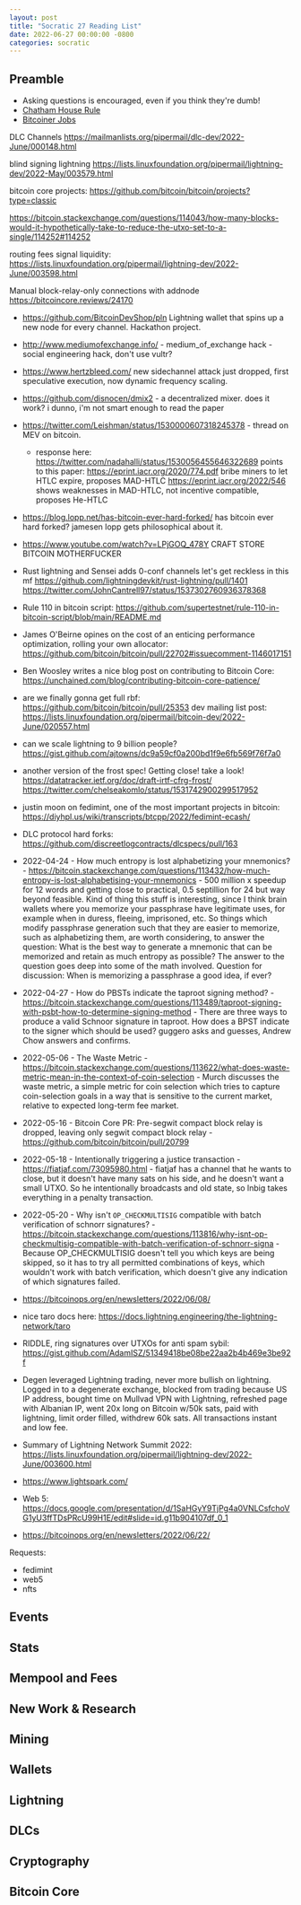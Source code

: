 ```yaml
---
layout: post
title: "Socratic 27 Reading List"
date: 2022-06-27 00:00:00 -0800
categories: socratic
---
```


## Preamble
- Asking questions is encouraged, even if you think they're dumb!
- [Chatham House Rule](https://www.chathamhouse.org/about-us/chatham-house-rule)
- [Bitcoiner Jobs](https://bitcoinerjobs.com/#!/index.html)

DLC Channels
https://mailmanlists.org/pipermail/dlc-dev/2022-June/000148.html

blind signing lightning
https://lists.linuxfoundation.org/pipermail/lightning-dev/2022-May/003579.html

bitcoin core projects:
https://github.com/bitcoin/bitcoin/projects?type=classic

https://bitcoin.stackexchange.com/questions/114043/how-many-blocks-would-it-hypothetically-take-to-reduce-the-utxo-set-to-a-single/114252#114252

routing fees signal liquidity:
https://lists.linuxfoundation.org/pipermail/lightning-dev/2022-June/003598.html

Manual block-relay-only connections with addnode
https://bitcoincore.reviews/24170

- https://github.com/BitcoinDevShop/pln Lightning wallet that spins up a new node for every channel. Hackathon project.

- http://www.mediumofexchange.info/ - medium_of_exchange hack - social engineering hack, don't use vultr?

- https://www.hertzbleed.com/ new sidechannel attack just dropped, first speculative execution, now dynamic frequency scaling.

- https://github.com/disnocen/dmix2 - a decentralized mixer. does it work? i dunno, i'm not smart enough to read the paper

- https://twitter.com/Leishman/status/1530000607318245378 - thread on MEV on bitcoin.
  - response here: https://twitter.com/nadahalli/status/1530056455646322689
    points to this paper:
    https://eprint.iacr.org/2020/774.pdf
    bribe miners to let HTLC expire, proposes MAD-HTLC
    https://eprint.iacr.org/2022/546
    shows weaknesses in MAD-HTLC, not incentive compatible, proposes He-HTLC

- https://blog.lopp.net/has-bitcoin-ever-hard-forked/ has bitcoin ever hard forked? jamesen lopp gets philosophical about it.

- https://www.youtube.com/watch?v=LPjGOQ_478Y CRAFT STORE BITCOIN MOTHERFUCKER

- Rust lightning and Sensei adds 0-conf channels let's get reckless in this mf https://github.com/lightningdevkit/rust-lightning/pull/1401
https://twitter.com/JohnCantrell97/status/1537302760936378368

- Rule 110 in bitcoin script: https://github.com/supertestnet/rule-110-in-bitcoin-script/blob/main/README.md

- James O'Beirne opines on the cost of an enticing performance optimization, rolling your own allocator: https://github.com/bitcoin/bitcoin/pull/22702#issuecomment-1146017151


- Ben Woosley writes a nice blog post on contributing to Bitcoin Core: https://unchained.com/blog/contributing-bitcoin-core-patience/


- are we finally gonna get full rbf: https://github.com/bitcoin/bitcoin/pull/25353
  dev mailing list post: https://lists.linuxfoundation.org/pipermail/bitcoin-dev/2022-June/020557.html

- can we scale lightning to 9 billion people? https://gist.github.com/ajtowns/dc9a59cf0a200bd1f9e6fb569f76f7a0

- another version of the frost spec! Getting close! take a look! https://datatracker.ietf.org/doc/draft-irtf-cfrg-frost/
  https://twitter.com/chelseakomlo/status/1531742900299517952


- justin moon on fedimint, one of the most important projects in bitcoin:
  https://diyhpl.us/wiki/transcripts/btcpp/2022/fedimint-ecash/

- DLC protocol hard forks: https://github.com/discreetlogcontracts/dlcspecs/pull/163

- 2022-04-24 - How much entropy is lost alphabetizing your mnemonics? - https://bitcoin.stackexchange.com/questions/113432/how-much-entropy-is-lost-alphabetising-your-mnemonics - 500 million x speedup for 12 words and getting close to practical, 0.5 septillion for 24 but way beyond feasible. Kind of thing this stuff is interesting, since I think brain wallets where you memorize your passphrase have legitimate uses, for example when in duress, fleeing, imprisoned, etc. So things which modify passphrase generation such that they are easier to memorize, such as alphabetizing them, are worth considering, to answer the question: What is the best way to generate a mnemonic that can be memorized and retain as much entropy as possible? The answer to the question goes deep into some of the math involved. Question for discussion: When is memorizing a passphrase a good idea, if ever?

- 2022-04-27 - How do PBSTs indicate the taproot signing method? - https://bitcoin.stackexchange.com/questions/113489/taproot-signing-with-psbt-how-to-determine-signing-method - There are three ways to produce a valid Schnoor signature in taproot. How does a BPST indicate to the signer which should be used? guggero asks and guesses, Andrew Chow answers and confirms.

- 2022-05-06 - The Waste Metric - https://bitcoin.stackexchange.com/questions/113622/what-does-waste-metric-mean-in-the-context-of-coin-selection - Murch discusses the waste metric, a simple metric for coin selection which tries to capture coin-selection goals in a way that is sensitive to the current market, relative to expected long-term fee market.

- 2022-05-16 - Bitcoin Core PR: Pre-segwit compact block relay is dropped, leaving only segwit compact block relay - https://github.com/bitcoin/bitcoin/pull/20799

- 2022-05-18 - Intentionally triggering a justice transaction - https://fiatjaf.com/73095980.html - fiatjaf has a channel that he wants to close, but it doesn't have many sats on his side, and he doesn't want a small UTXO. So he intentionally broadcasts and old state, so lnbig takes everything in a penalty transaction.

- 2022-05-20 - Why isn't `OP_CHECKMULTISIG` compatible with batch verification of schnorr signatures? - https://bitcoin.stackexchange.com/questions/113816/why-isnt-op-checkmultisig-compatible-with-batch-verification-of-schnorr-signa - Because OP_CHECKMULTISIG doesn't tell you which keys are being skipped, so it has to try all permitted combinations of keys, which wouldn't work with batch verification, which doesn't give any indication of which signatures failed.

- https://bitcoinops.org/en/newsletters/2022/06/08/

- nice taro docs here: https://docs.lightning.engineering/the-lightning-network/taro

- RIDDLE, ring signatures over UTXOs for anti spam sybil: https://gist.github.com/AdamISZ/51349418be08be22aa2b4b469e3be92f

- Degen leveraged Lightning trading, never more bullish on lightning. Logged in to a degenerate exchange, blocked from trading because US IP address, bought time on Mullvad VPN with Lightning, refreshed page with Albanian IP, went 20x long on Bitcoin w/50k sats, paid with lightning, limit order filled, withdrew 60k sats. All transactions instant and low fee.

- Summary of Lightning Network Summit 2022: https://lists.linuxfoundation.org/pipermail/lightning-dev/2022-June/003600.html

- https://www.lightspark.com/

- Web 5: https://docs.google.com/presentation/d/1SaHGyY9TjPg4a0VNLCsfchoVG1yU3ffTDsPRcU99H1E/edit#slide=id.g11b904107df_0_1

- https://bitcoinops.org/en/newsletters/2022/06/22/


Requests:
- fedimint
- web5
- nfts

## Events
## Stats
## Mempool and Fees
## New Work & Research
## Mining
## Wallets
## Lightning
## DLCs
## Cryptography
## Bitcoin Core
